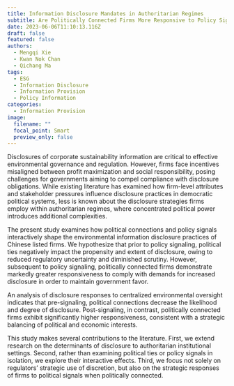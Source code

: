 ```yaml
---
title: Information Disclosure Mandates in Authoritarian Regimes
subtitle: Are Politically Connected Firms More Responsive to Policy Signal?
date: 2023-06-06T11:10:13.116Z
draft: false
featured: false
authors:
  - Mengqi Xie
  - Kwan Nok Chan
  - Qichang Ma
tags:
  - ESG
  - Information Disclosure
  - Information Provision
  - Policy Information
categories:
  - Information Provision
image:
  filename: ""
  focal_point: Smart
  preview_only: false
---
```

Disclosures of corporate sustainability information are critical to effective environmental governance and regulation. However, firms face incentives misaligned between profit maximization and social responsibility, posing challenges for governments aiming to compel compliance with disclosure obligations. While existing literature has examined how firm-level attributes and stakeholder pressures influence disclosure practices in democratic political systems, less is known about the disclosure strategies firms employ within authoritarian regimes, where concentrated political power introduces additional complexities. 

The present study examines how political connections and policy signals interactively shape the environmental information disclosure practices of Chinese listed firms. We hypothesize that prior to policy signaling, political ties negatively impact the propensity and extent of disclosure, owing to reduced regulatory uncertainty and diminished scrutiny. However, subsequent to policy signaling, politically connected firms demonstrate markedly greater responsiveness to comply with demands for increased disclosure in order to maintain government favor. 

An analysis of disclosure responses to centralized environmental oversight indicates that pre-signaling, political connections decrease the likelihood and degree of disclosure. Post-signaling, in contrast, politically connected firms exhibit significantly higher responsiveness, consistent with a strategic balancing of political and economic interests.

This study makes several contributions to the literature. First, we extend research on the determinants of disclosure to authoritarian institutional settings. Second, rather than examining political ties or policy signals in isolation, we explore their interactive effects. Third, we focus not solely on regulators’ strategic use of discretion, but also on the strategic responses of firms to political signals when politically connected.
